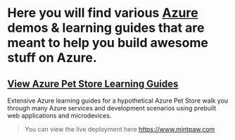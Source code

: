 # Here you will find various [Azure](https://ms.portal.azure.com/) demos & learning guides that are meant to help you build awesome stuff on Azure.

## [View Azure Pet Store Learning Guides](https://github.com/chtrembl/azure-cloud/tree/main/petstore)

Extensive Azure learning guides for a hypothetical Azure Pet Store walk you through many Azure services and development scenarios using prebuilt web applications and microdevices.

> You can view the live deployment here https://www.mintpaw.com

